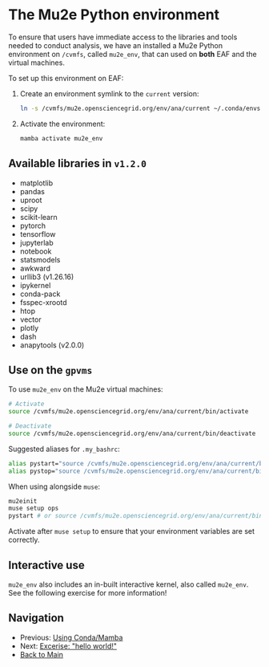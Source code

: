 # The Mu2e Python environment

To ensure that users have immediate access to the libraries and tools needed to conduct analysis, we have an installed a Mu2e Python environment on `/cvmfs`, called `mu2e_env`, that can used on **both** EAF and the virtual machines.

To set up this environment on EAF:

1. Create an environment symlink to the `current` version:
   ```bash
   ln -s /cvmfs/mu2e.opensciencegrid.org/env/ana/current ~/.conda/envs/mu2e_env
   ```

2. Activate the environment:
   ```bash
   mamba activate mu2e_env
   ```

## Available libraries in `v1.2.0`

- matplotlib
- pandas
- uproot
- scipy
- scikit-learn
- pytorch
- tensorflow
- jupyterlab
- notebook
- statsmodels
- awkward
- urllib3 (v1.26.16)
- ipykernel
- conda-pack
- fsspec-xrootd
- htop
- vector
- plotly
- dash
- anapytools (v2.0.0) 

## Use on the `gpvms`

To use `mu2e_env` on the Mu2e virtual machines:

```bash
# Activate
source /cvmfs/mu2e.opensciencegrid.org/env/ana/current/bin/activate

# Deactivate
source /cvmfs/mu2e.opensciencegrid.org/env/ana/current/bin/deactivate
```

Suggested aliases for `.my_bashrc`:

```bash
alias pystart="source /cvmfs/mu2e.opensciencegrid.org/env/ana/current/bin/activate"
alias pystop="source /cvmfs/mu2e.opensciencegrid.org/env/ana/current/bin/deactivate"
```

When using alongside `muse`:

```bash
mu2einit
muse setup ops
pystart # or source /cvmfs/mu2e.opensciencegrid.org/env/ana/current/bin/activate
```

Activate after `muse setup` to ensure that your environment variables are set correctly. 

## Interactive use 

`mu2e_env` also includes an in-built interactive kernel, also called `mu2e_env`. See the following exercise for more information! 

## Navigation

- Previous: [Using Conda/Mamba](05-CondaMamba.md)
- Next: [Excerise: "hello world!"](07-HelloWorld.md)
- [Back to Main](../README.md)